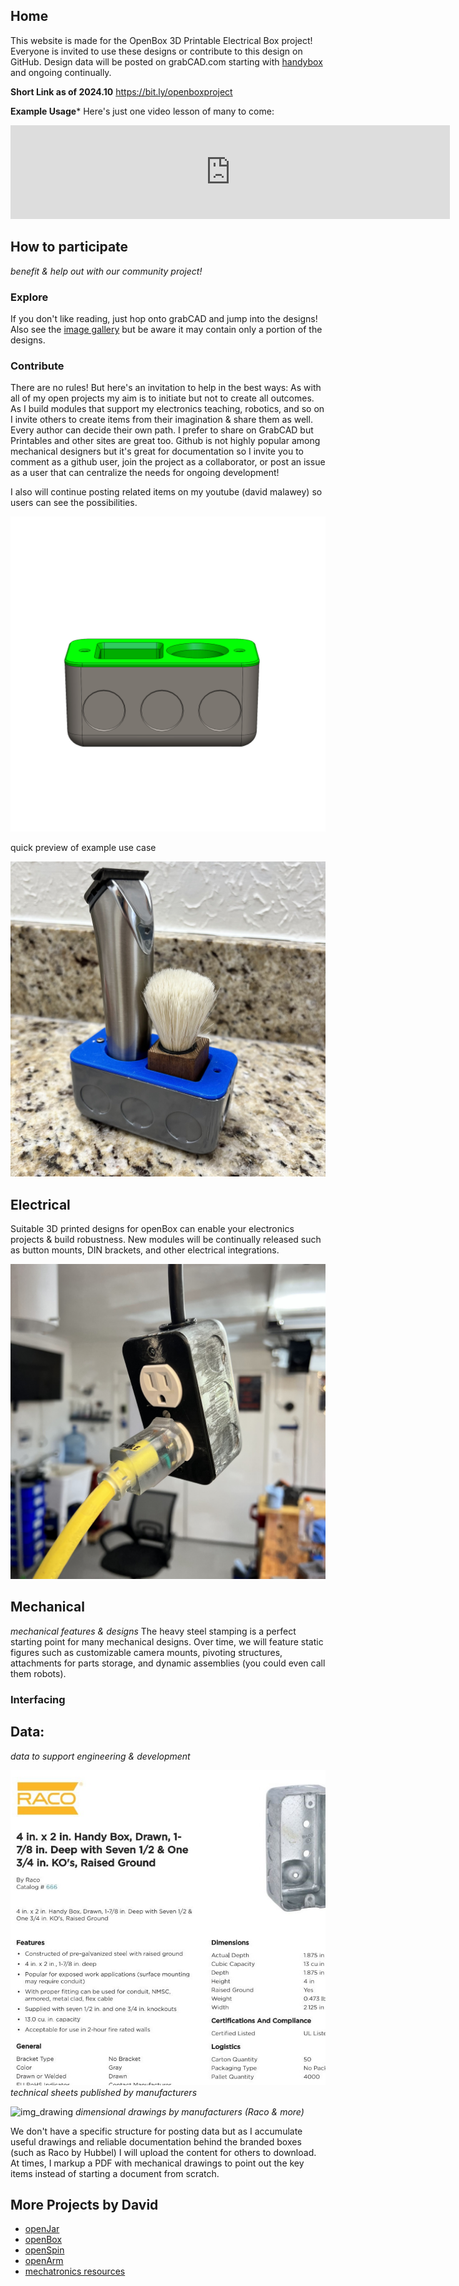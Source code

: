 ## Home
This website is made for the OpenBox 3D Printable Electrical Box project!  Everyone is invited to use these designs or contribute to this design on GitHub.  Design data will be posted on grabCAD.com starting with [handybox](https://grabcad.com/library/handybox-1) and ongoing continually.

**Short Link as of 2024.10**
https://bit.ly/openboxproject

**Example Usage***
Here's just one video lesson of many to come:
<iframe width="703" src="https://www.youtube.com/embed/VLrEtrU10ow" title="Build a DIY power supply for powering electronics - using openBox" frameborder="0" allow="accelerometer; autoplay; clipboard-write; encrypted-media; gyroscope; picture-in-picture; web-share" referrerpolicy="strict-origin-when-cross-origin" allowfullscreen></iframe>

## How to participate
_benefit & help out with our community project!_

### Explore
If you don't like reading, just hop onto grabCAD and jump into the designs!  Also see the [image gallery](gallery.md) but be aware it may contain only a portion of the designs.

### Contribute
There are no rules!  But here's an invitation to help in the best ways: As with all of my open projects my aim is to initiate but not to create all outcomes.  As I build modules that support my electronics teaching, robotics, and so on I invite others to create items from their imagination & share them as well.  Every author can decide their own path.  I prefer to share on GrabCAD but Printables and other sites are great too.  Github is not highly popular among mechanical designers but it's great for documentation so I invite you to comment as a github user, join the project as a collaborator, or post an issue as a user that can centralize the needs for ongoing development!  

I also will continue posting related items on my youtube (david malawey) so users can see the possibilities.

![main_image](img/img_assembly2.jpg) 

quick preview of example use case

![demo1](img/img_demo1.jpg 'class=image-25')

## Electrical
Suitable 3D printed designs for openBox can enable your electronics projects & build robustness. New modules will be continually released such as button mounts, DIN brackets, and other electrical integrations.

![demo_electrical](img/img_demo2.jpg 'class=image-25')

## Mechanical
_mechanical features & designs_
The heavy steel stamping is a perfect starting point for many mechanical designs.  Over time, we will feature static figures such as customizable camera mounts, pivoting structures, attachments for parts storage, and dynamic assemblies (you could even call them robots).

### Interfacing


## Data:
_data to support engineering & development_

![image techsheet](img/img_racoData1.jpg 'class=image-25')
_technical sheets published by manufacturers_

![img_drawing](https://github.com/user-attachments/assets/256211c1-f47f-49f2-863e-14f5fdbfc8e6)
_dimensional drawings by manufacturers (Raco & more)_

We don't have a specific structure for posting data but as I accumulate useful drawings and reliable documentation behind the branded boxes (such as Raco by Hubbel) I will upload the content for others to download.  At times, I markup a PDF with mechanical drawings to point out the key items instead of starting a document from scratch.

## More Projects by David

* [openJar](https://bit.ly/openjarproject)
* [openBox](https://bit.ly/openboxproject)
* [openSpin](https://qr.page/g/2VtU8nxHXhN)
* [openArm](https://qr.page/g/2wY5JrxcciD)
* [mechatronics resources](https://qr.page/g/4ZptmdWxn5y)
